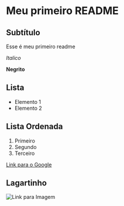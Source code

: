 # Meu primeiro README

## Subtítulo

Esse é meu primeiro readme

*Italico*

**Negrito**

## Lista

- Elemento 1
- Elemento 2

## Lista Ordenada

1) Primeiro
2) Segundo 
3) Terceiro

[Link para o Google](https://www.google.com.br)

## Lagartinho

![Link para Imagem](https://letsenhance.io/static/8f5e523ee6b2479e26ecc91b9c25261e/1015f/MainAfter.jpg) 